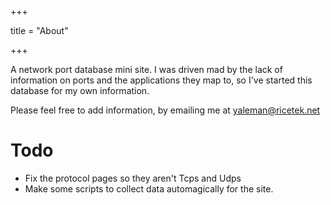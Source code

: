 +++

title = "About"

+++


A network port database mini site. I was driven mad by the lack of information on ports and the applications they map to, so I've started this database for my own information.

Please feel free to add information, by emailing me at [yaleman@ricetek.net](mailto:yaleman@ricetek.net)

# Todo

* Fix the protocol pages so they aren't Tcps and Udps
* Make some scripts to collect data automagically for the site.
